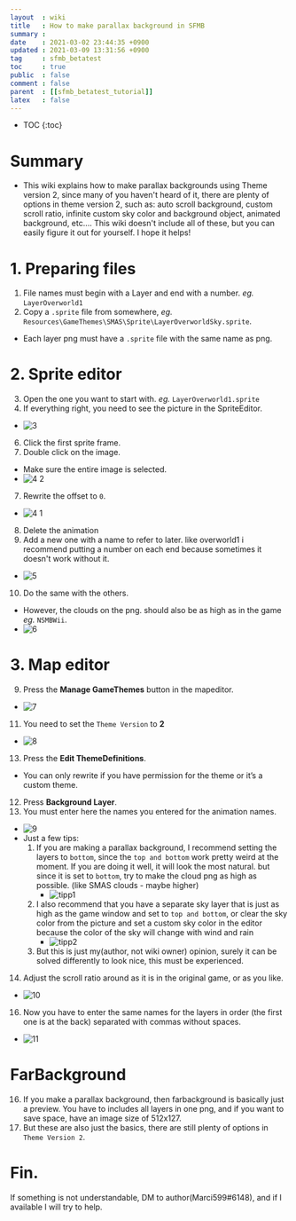 ```yaml
---
layout  : wiki
title   : How to make parallax background in SFMB
summary : 
date    : 2021-03-02 23:44:35 +0900
updated : 2021-03-09 13:31:56 +0900
tag     : sfmb_betatest
toc     : true
public  : false
comment : false
parent  : [[sfmb_betatest_tutorial]]
latex   : false
---
```

* TOC
{:toc}

# Summary
- This wiki explains how to make parallax backgrounds using Theme version 2, since many of you haven't heard of it, there are plenty of options in theme version 2, such as: auto scroll background, custom scroll ratio, infinite custom sky color and background object, animated background, etc.... This wiki doesn't include all of these, but you can easily figure it out for yourself. I hope it helps!  

# 1. Preparing files
1. File names must begin with a Layer and end with a number. *eg.* `LayerOverworld1`
2. Copy a `.sprite` file from somewhere, *eg.* `Resources\GameThemes\SMAS\Sprite\LayerOverworldSky.sprite`.
- Each layer png must have a `.sprite` file with the same name as png.

# 2. Sprite editor
3. Open the one you want to start with. *eg.* `LayerOverworld1.sprite`
5. If everything right, you need to see the picture in the SpriteEditor. 
- ![3](/post-img/_wiki\sfmb_betatest_how_to_make_parallax_background/109678525-0e5e5d00-7bbe-11eb-9aa6-08c3ec84c983.png)
6. Click the first sprite frame.
8. Double click on the image.
- Make sure the entire image is selected.
- ![4 2](/post-img/_wiki\sfmb_betatest_how_to_make_parallax_background/109678507-0b636c80-7bbe-11eb-9ee9-6157f94d8f75.png)
7. Rewrite the offset to `0`.
- ![4 1](/post-img/_wiki\sfmb_betatest_how_to_make_parallax_background/109678524-0e5e5d00-7bbe-11eb-90b8-45606f601478.png)
8. Delete the animation
9. Add a new one with a name to refer to later. like overworld1 i recommend putting a number on each end because sometimes it doesn't work without it.
- ![5](/post-img/_wiki\sfmb_betatest_how_to_make_parallax_background/109678521-0dc5c680-7bbe-11eb-89e5-641f80611c49.png)
10. Do the same with the others. 
- However, the clouds on the png. should also be as high as in the game *eg.* `NSMBWii`.
- ![6](/post-img/_wiki\sfmb_betatest_how_to_make_parallax_background/109678519-0dc5c680-7bbe-11eb-84d0-381bb8c356a2.png)

# 3. Map editor
9. Press the **Manage GameThemes** button in the mapeditor.
- ![7](/post-img/_wiki\sfmb_betatest_how_to_make_parallax_background/109678518-0d2d3000-7bbe-11eb-8af8-74484d40bd37.png)
11. You need to set the `Theme Version` to **2**
- ![8](/post-img/_wiki\sfmb_betatest_how_to_make_parallax_background/109678517-0c949980-7bbe-11eb-8269-8ab5fd57b2f6.png)
13. Press the **Edit ThemeDefinitions**.
- You can only rewrite if you have permission for the theme or it’s a custom theme.
12. Press **Background Layer**. 
13. You must enter here the names you entered for the animation names.
- ![9](/post-img/_wiki\sfmb_betatest_how_to_make_parallax_background/109678506-0acad600-7bbe-11eb-9336-ffb279060458.png)
- Just a few tips:
	1. If you are making a parallax background, I recommend setting the layers to `bottom`, since the `top and bottom` work pretty weird at the moment. If you are doing it well, it will look the most natural. but since it is set to `bottom`, try to make the cloud png as high as possible. (like SMAS clouds - maybe higher)
		- ![tipp1](/post-img/_wiki\sfmb_betatest_how_to_make_parallax_background/109678513-0c949980-7bbe-11eb-996d-b70dc6786e50.png)
	3. I also recommend that you have a separate sky layer that is just as high as the game window and set to `top and bottom`, or clear the sky color from the picture and set a custom sky color in the editor because the color of the sky will change with wind and rain
		- ![tipp2](/post-img/_wiki\sfmb_betatest_how_to_make_parallax_background/109678503-0a323f80-7bbe-11eb-874a-4fb85e6f0e29.png)
	5. But this is just my(author, not wiki owner) opinion, surely it can be solved differently to look nice, this must be experienced.
14. Adjust the scroll ratio around as it is in the original game, or as you like.
- ![10](/post-img/_wiki\sfmb_betatest_how_to_make_parallax_background/109678512-0bfc0300-7bbe-11eb-8a9d-03736c36f45d.png)
16. Now you have to enter the same names for the layers in order (the first one is at the back) separated with commas without spaces.
- ![11](/post-img/_wiki\sfmb_betatest_how_to_make_parallax_background/109678510-0bfc0300-7bbe-11eb-950b-fca590cb76a7.png)

# FarBackground
16. If you make a parallax background, then farbackground is basically just a preview. You have to includes all layers in one png, and if you want to save space, have an image size of 512x127.
13. But these are also just the basics, there are still plenty of options in `Theme Version 2`.

# Fin.
If something is not understandable, DM to author(Marci599#6148), and if I available I will try to help.

